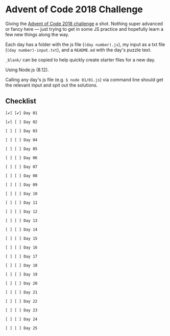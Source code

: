 # Advent of Code 2018 Challenge

Giving the [Advent of Code 2018 challenge](https://adventofcode.com/2018/about) a shot. Nothing super advanced or fancy here — just trying to get in some JS practice and hopefully learn a few new things along the way.

Each day has a folder with the js file (`(day number).js`), my input as a txt file (`(day number)-input.txt`), and a `README.md` with the day's puzzle text.

`_blank/` can be copied to help quickly create starter files for a new day. 

Using Node.js (8.12). 

Calling any day's js file (e.g. `$ node 01/01.js`) via command line should get the relevant input and spit out the solutions.

## Checklist

```
[✔] [✔] Day 01

[✔] [ ] Day 02

[ ] [ ] Day 03

[ ] [ ] Day 04

[ ] [ ] Day 05

[ ] [ ] Day 06

[ ] [ ] Day 07

[ ] [ ] Day 08

[ ] [ ] Day 09

[ ] [ ] Day 10

[ ] [ ] Day 11

[ ] [ ] Day 12

[ ] [ ] Day 13

[ ] [ ] Day 14

[ ] [ ] Day 15

[ ] [ ] Day 16

[ ] [ ] Day 17

[ ] [ ] Day 18

[ ] [ ] Day 19

[ ] [ ] Day 20

[ ] [ ] Day 21

[ ] [ ] Day 22

[ ] [ ] Day 23

[ ] [ ] Day 24

[ ] [ ] Day 25
```